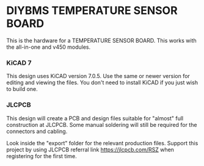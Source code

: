 # DIYBMS TEMPERATURE SENSOR BOARD

This is the hardware for a TEMPERATURE SENSOR BOARD.  This works with the all-in-one and v450 modules.

### KiCAD 7
This design uses KiCAD version 7.0.5.  Use the same or newer version for editing and viewing the files.  You don't need to install KiCAD if you just wish to build one.

### JLCPCB
This design will create a PCB and design files suitable for "almost" full construction at JLCPCB.  Some manual soldering will still be required for the connectors and cabling.

Look inside the "export" folder for the relevant production files.
Support this project by using JLCPCB referral link
https://jlcpcb.com/RSZ
when registering for the first time.

